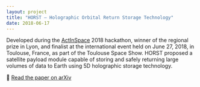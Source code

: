 ```yaml
---
layout: project
title: "HORST – Holographic Orbital Return Storage Technology"
date: 2018-06-17
---
```



Developed during the [ActInSpace](https://actinspace.org) 2018 hackathon, winner of the regional prize in Lyon, 
and finalist at the international event held <!--more--> on June 27, 2018, in Toulouse, France, as part of the Toulouse Space Show. 
HORST proposed a satellite payload module capable of storing and safely returning large volumes of data to Earth 
using 5D holographic storage technology.


 🔗 [Read the paper on arXiv](https://arxiv.org/pdf/1807.06318)
